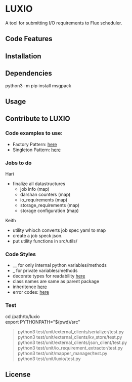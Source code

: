 # LUXIO

A tool for submitting I/O requirements to Flux scheduler.

## Code Features

## Installation

## Dependencies

python3 -m pip install msgpack

## Usage

## Contribute to LUXIO

### Code examples to use:

- Factory Pattern: [here](https://github.com/hariharan-devarajan/dlio_benchmark/blob/master/src/data_generator/generator_factory.py)
- Singleton Pattern: [here](https://github.com/hariharan-devarajan/dlio_benchmark/blob/master/src/utils/argument_parser.py#L30)

### Jobs to do
Hari
- finalize all datastructures
    - job info (map)
    - darshan counters (map)
    - io_requirements (map)
    - storage_requirements (map)
    - storage configuration (map)

Keith
- utility whioch converts job spec yaml to map
- create a job speck json.
- put utility functions in src/utils/


### Code Styles

- __ for only internal python variables/methods
- _ for private variables/methods
- decorate types for readability [here](https://docs.python.org/3/library/typing.html)
- class names are same as parent package
- inheritence [here](https://github.com/hariharan-devarajan/dlio_benchmark/blob/master/src/data_generator/data_generator.py#L10)
- error codes: [here](https://github.com/hariharan-devarajan/dlio_benchmark/blob/master/src/common/error_code.py)

### Test

cd /path/to/luxio  
export PYTHONPATH="$(pwd)/src"  
> python3 test/unit/external_clients/serializer/test.py  
> python3 test/unit/external_clients/kv_store/test.py  
> python3 test/unit/external_clients/json_client/test.py  
> python3 test/unit/io_requirement_extractor/test.py  
> python3 test/unit/mapper_manager/test.py  
> python3 test/unit/luxio/test.py  

## License
